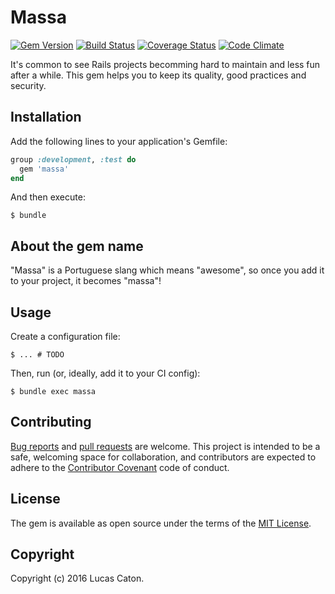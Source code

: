 # Massa


[![Gem Version](https://badge.fury.io/rb/massa.svg)](https://rubygems.org/gems/massa)
[![Build Status](https://travis-ci.org/lucascaton/massa.svg?branch=master)](https://travis-ci.org/lucascaton/massa)
[![Coverage Status](https://img.shields.io/codeclimate/coverage/github/lucascaton/massa.svg)](https://codeclimate.com/github/lucascaton/massa)
[![Code Climate](https://codeclimate.com/github/lucascaton/massa/badges/gpa.svg)](https://codeclimate.com/github/lucascaton/massa)

It's common to see Rails projects becomming hard to maintain and less fun after a while.
This gem helps you to keep its quality, good practices and security.

## Installation

Add the following lines to your application's Gemfile:

```ruby
group :development, :test do
  gem 'massa'
end
```

And then execute:

    $ bundle

## About the gem name

"Massa" is a Portuguese slang which means "awesome",
so once you add it to your project, it becomes "massa"!

## Usage

Create a configuration file:

    $ ... # TODO

Then, run (or, ideally, add it to your CI config):

    $ bundle exec massa

## Contributing

[Bug reports](https://github.com/lucascaton/massa/issues) and [pull requests](https://github.com/lucascaton/massa/pulls) are welcome. This project is intended to be a safe, welcoming space for collaboration, and contributors are expected to adhere to the [Contributor Covenant](http://contributor-covenant.org) code of conduct.

## License

The gem is available as open source under the terms of the [MIT License](http://opensource.org/licenses/MIT).

## Copyright

Copyright (c) 2016 Lucas Caton.
